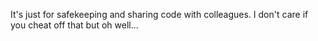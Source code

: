 It's just for safekeeping and sharing code with colleagues. I don't care if you cheat off that but oh well...
